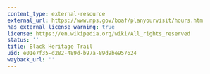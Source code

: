 ```yaml
---
content_type: external-resource
external_url: https://www.nps.gov/boaf/planyourvisit/hours.htm
has_external_license_warning: true
license: https://en.wikipedia.org/wiki/All_rights_reserved
status: ''
title: Black Heritage Trail
uid: e01e7f35-d282-489d-b97a-89d9be957624
wayback_url: ''
---
```

